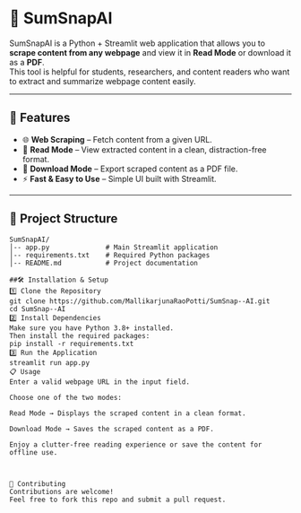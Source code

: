 # 📄 SumSnapAI

SumSnapAI is a Python + Streamlit web application that allows you to **scrape content from any webpage** and view it in **Read Mode** or download it as a **PDF**.  
This tool is helpful for students, researchers, and content readers who want to extract and summarize webpage content easily.

---

## 🚀 Features
- 🌐 **Web Scraping** – Fetch content from a given URL.
- 📖 **Read Mode** – View extracted content in a clean, distraction-free format.
- 📄 **Download Mode** – Export scraped content as a PDF file.
- ⚡ **Fast & Easy to Use** – Simple UI built with Streamlit.

---

## 📂 Project Structure
```plaintext
SumSnapAI/
│-- app.py              # Main Streamlit application
│-- requirements.txt    # Required Python packages
│-- README.md           # Project documentation

##🛠️ Installation & Setup
1️⃣ Clone the Repository
git clone https://github.com/MallikarjunaRaoPotti/SumSnap--AI.git
cd SumSnap--AI
2️⃣ Install Dependencies
Make sure you have Python 3.8+ installed.
Then install the required packages:
pip install -r requirements.txt
3️⃣ Run the Application
streamlit run app.py
📋 Usage
Enter a valid webpage URL in the input field.

Choose one of the two modes:

Read Mode → Displays the scraped content in a clean format.

Download Mode → Saves the scraped content as a PDF.

Enjoy a clutter-free reading experience or save the content for offline use.



🤝 Contributing
Contributions are welcome!
Feel free to fork this repo and submit a pull request.
